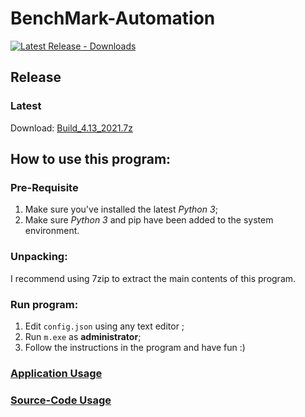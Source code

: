 # BenchMark-Automation

[![Latest Release - Downloads](https://img.shields.io/github/downloads/YuudachiXMMY/BenchMark-Automation/4.13_2021/total)](https://github.com/YuudachiXMMY/BenchMark-Automation/releases)

## Release

### Latest
Download: [Build_4.13_2021.7z](https://github.com/YuudachiXMMY/BenchMark-Automation/releases/download/4.13_2021/Build_4.13_2021.7z)


## How to use this program:

### Pre-Requisite
1. Make sure you've installed the latest *Python 3*;
2. Make sure *Python 3* and pip have been added to the system environment.

### Unpacking:
I recommend using 7zip to extract the main contents of this program.

### Run program:
1. Edit `config.json` using any text editor ;
2. Run `m.exe` as **administrator**;
3. Follow the instructions in the program and have fun :)


### [Application Usage](/docs/app/main.md)

### [Source-Code Usage](/docs/source_code/main.md)
